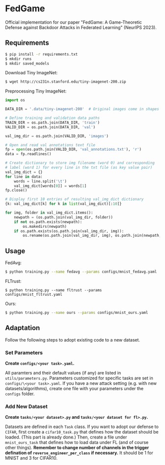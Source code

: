 # FedGame
Official implementation for our paper "FedGame: A Game-Theoretic Defense against Backdoor Attacks in Federated Learning" (NeurIPS 2023).

## Requirements
```bash
$ pip install -r requirements.txt
$ mkdir runs
$ mkdir saved_models
```
Download Tiny ImageNet:
```bash
$ wget http://cs231n.stanford.edu/tiny-imagenet-200.zip
```
Preprocessing Tiny ImageNet:
```python
import os

DATA_DIR = '.data/tiny-imagenet-200'  # Original images come in shapes of [3,64,64]

# Define training and validation data paths
TRAIN_DIR = os.path.join(DATA_DIR, 'train') 
VALID_DIR = os.path.join(DATA_DIR, 'val')

val_img_dir = os.path.join(VALID_DIR, 'images')

# Open and read val annotations text file
fp = open(os.path.join(VALID_DIR, 'val_annotations.txt'), 'r')
data = fp.readlines()

# Create dictionary to store img filename (word 0) and corresponding
# label (word 1) for every line in the txt file (as key value pair)
val_img_dict = {}
for line in data:
    words = line.split('\t')
    val_img_dict[words[0]] = words[1]
fp.close()

# Display first 10 entries of resulting val_img_dict dictionary
{k: val_img_dict[k] for k in list(val_img_dict)[:10]}

for img, folder in val_img_dict.items():
    newpath = (os.path.join(val_img_dir, folder))
    if not os.path.exists(newpath):
        os.makedirs(newpath)
    if os.path.exists(os.path.join(val_img_dir, img)):
        os.rename(os.path.join(val_img_dir, img), os.path.join(newpath, img))
```

## Usage
FedAvg:
```bash
$ python training.py --name fedavg --params configs/mnist_fedavg.yaml
```
FLTrust:
```
$ python training.py --name fltrust --params configs/mnist_fltrust.yaml
```
Ours:
```bash
$ python training.py --name ours --params configs/mnist_ours.yaml
```


## Adaptation
Follow the following steps to adopt existing code to a new dataset.

### Set Parameters
**Create `configs/<your task>.yaml`.**

All paramters and their default values (if any) are listed in `utils/parameters.py`. Parameters customized for specific tasks are set in `configs/\<your task>.yaml`. If you have a new attack setting (e.g. with new datasets/algorithms), create one file with your parameters under the `configs` folder.

### Add New Dataset
**Create `tasks/<your dataset>.py` and `tasks/<your dataset for fl>.py`.**

Datasets are defined in each `Task` class. If you want to adopt our defense to `CIFAR`, first create a `cifar10_task.py` that defines how the dataset should be loaded. (This part is already done.) Then, create a file under `mnist_ours_task` that defines how to load data under FL (and of course other things). **Remember to change number of channels in the trigger defination of `reverse_engineer_per_class` if necessary.** It should be 1 for MNIST and 3 for CIFAR10.
